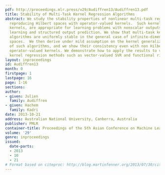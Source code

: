 ```yaml
---
pdf: http://proceedings.mlr.press/v29/Audiffren13/Audiffren13.pdf
title: Stability of Multi-Task Kernel Regression Algorithms
abstract: We study the stability properties of nonlinear multi-task regression in
  reproducing Hilbert spaces with operator-valued kernels.  Such kernels, a.k.a. multi-task
  kernels, are appropriate for learning problems with nonscalar outputs like multi-task
  learning and structured output prediction. We show that multi-task kernel regression
  algorithms are uniformly stable in the general case of infinite-dimensional output
  spaces.  We then derive under mild assumption on the kernel generalization bounds
  of such algorithms, and we show their consistency even with non Hilbert-Schmidt
  operator-valued kernels. We demonstrate how to apply the results to various multi-task
  kernel regression methods such as vector-valued SVR and functional ridge regression.
layout: inproceedings
id: Audiffren13
month: 0
firstpage: 1
lastpage: 16
page: 1-16
sections: 
author:
- given: Julien
  family: Audiffren
- given: Hachem
  family: Kadri
date: 2013-10-21
address: Australian National University, Canberra, Australia
publisher: PMLR
container-title: Proceedings of the 5th Asian Conference on Machine Learning
volume: '29'
genre: inproceedings
issued:
  date-parts:
  - 2013
  - 10
  - 21
# Format based on citeproc: http://blog.martinfenner.org/2013/07/30/citeproc-yaml-for-bibliographies/
---
```

